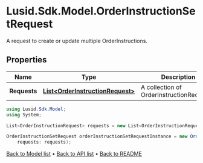 # Lusid.Sdk.Model.OrderInstructionSetRequest
A request to create or update multiple OrderInstructions.

## Properties

Name | Type | Description | Notes
------------ | ------------- | ------------- | -------------
**Requests** | [**List&lt;OrderInstructionRequest&gt;**](OrderInstructionRequest.md) | A collection of OrderInstructionRequests. | [optional] 

```csharp
using Lusid.Sdk.Model;
using System;

List<OrderInstructionRequest> requests = new List<OrderInstructionRequest>();

OrderInstructionSetRequest orderInstructionSetRequestInstance = new OrderInstructionSetRequest(
    requests: requests);
```

[Back to Model list](../README.md#documentation-for-models) &#8226; [Back to API list](../README.md#documentation-for-api-endpoints) &#8226; [Back to README](../README.md)
